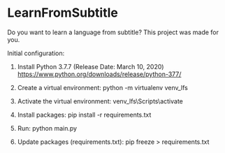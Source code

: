 # LearnFromSubtitle
Do you want to learn a language from subtitle? This project was made for you.

Initial configuration:

1) Install Python 3.7.7 (Release Date: March 10, 2020)
https://www.python.org/downloads/release/python-377/

2) Create a virtual environment:
python -m virtualenv venv_lfs

3) Activate the virtual environment:
venv_lfs\Scripts\activate

4) Install packages:
pip install -r requirements.txt

5) Run:
python main.py

6) Update packages (requirements.txt):
pip freeze > requirements.txt